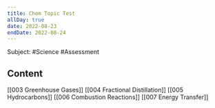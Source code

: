 ```yaml
---
title: Chem Topic Test
allDay: true
date: 2022-08-23
endDate: 2022-08-24
---
```

Subject: #Science #Assessment 

## Content
[[003 Greenhouse Gases]]
[[004 Fractional Distillation]]
[[005 Hydrocarbons]]
[[006 Combustion Reactions]]
[[007 Energy Transfer]]


